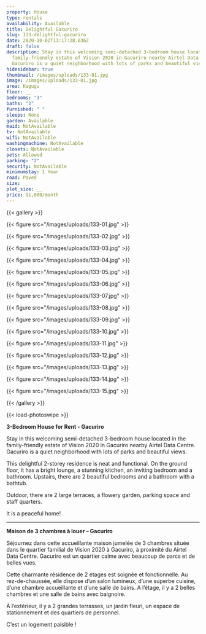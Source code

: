```yaml
---
property: House
type: rentals
availability: Available
title: Delightful Gacuriro
slug: 133-delightful-gacuriro
date: 2020-10-02T13:17:28.636Z
draft: false
description: Stay in this welcoming semi-detached 3-bedroom house located in the
  family-friendly estate of Vision 2020 in Gacuriro nearby Airtel Data Centre.
  Gacuriro is a quiet neighborhood with lots of parks and beautiful views.
hidesidebar: true
thumbnail: /images/uploads/133-01.jpg
image: /images/uploads/133-01.jpg
area: Kagugu
floor: __
bedrooms: "3"
baths: "2"
furnished: " "
sleeps: None
garden: Available
maid: NotAvailable
tv: NotAvailable
wifi: NotAvailable
washingmachine: NotAvailable
closets: NotAvailable
pets: Allowed
parking: "2"
security: NotAvailable
minimumstay: 1 Year
road: Paved
size: __
plot_size: __
price: $1,000/month
---
```

{{< gallery >}}

{{< figure src="/images/uploads/133-01.jpg" >}}

{{< figure src="/images/uploads/133-02.jpg" >}}

{{< figure src="/images/uploads/133-03.jpg" >}}

{{< figure src="/images/uploads/133-04.jpg" >}}

{{< figure src="/images/uploads/133-05.jpg" >}}

{{< figure src="/images/uploads/133-06.jpg" >}}

{{< figure src="/images/uploads/133-07.jpg" >}}

{{< figure src="/images/uploads/133-08.jpg" >}}

{{< figure src="/images/uploads/133-09.jpg" >}}

{{< figure src="/images/uploads/133-10.jpg" >}}

{{< figure src="/images/uploads/133-11.jpg" >}}

{{< figure src="/images/uploads/133-12.jpg" >}}

{{< figure src="/images/uploads/133-13.jpg" >}}

{{< figure src="/images/uploads/133-14.jpg" >}}

{{< figure src="/images/uploads/133-15.jpg" >}}

{{< /gallery >}}

{{< load-photoswipe >}}

**3-Bedroom House for Rent - Gacuriro**

Stay in this welcoming semi-detached 3-bedroom house located in the family-friendly estate of Vision 2020 in Gacuriro nearby Airtel Data Centre. Gacuriro is a quiet neighborhood with lots of parks and beautiful views.

This delightful 2-storey residence is neat and functional. On the ground floor, it has a bright lounge, a stunning kitchen, an inviting bedroom and a bathroom. Upstairs, there are 2 beautiful bedrooms and a bathroom with a bathtub.

Outdoor, there are 2 large terraces, a flowery garden, parking space and staff quarters.

It is a peaceful home!

- - -

**Maison de 3 chambres à louer – Gacuriro**

Séjournez dans cette accueillante maison jumelée de 3 chambres située dans le quartier familial de Vision 2020 à Gacuriro, à proximité du Airtel Data Centre. Gacuriro est un quartier calme avec beaucoup de parcs et de belles vues.

Cette charmante résidence de 2 étages est soignée et fonctionnelle. Au rez-de-chaussée, elle dispose d’un salon lumineux, d’une superbe cuisine, d’une chambre accueillante et d’une salle de bains. A l’étage, il y a 2 belles chambres et une salle de bains avec baignoire.

À l’extérieur, il y a 2 grandes terrasses, un jardin fleuri, un espace de stationnement et des quartiers de personnel.

C’est un logement paisible !